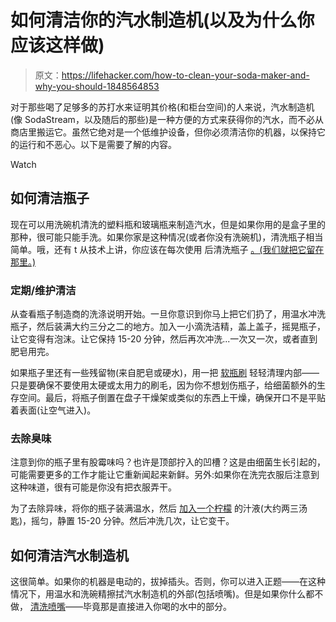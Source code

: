 # 如何清洁你的汽水制造机(以及为什么你应该这样做)

> 原文：<https://lifehacker.com/how-to-clean-your-soda-maker-and-why-you-should-1848564853>

对于那些喝了足够多的苏打水来证明其价格(和柜台空间)的人来说，汽水制造机(像 SodaStream，以及随后的那些)是一种方便的方式来获得你的汽水，而不必从商店里搬运它。虽然它绝对是一个低维护设备，但你必须清洁你的机器，以保持它的运行和不恶心。以下是需要了解的内容。

Watch

## 如何清洁瓶子

现在可以用洗碗机清洗的塑料瓶和玻璃瓶来制造汽水，但是如果你用的是盒子里的那种，很可能只能手洗。如果你家是这种情况(或者你没有洗碗机)，清洗瓶子相当简单。哦，还有 t 从技术上讲，你应该在每次使用 后清洗瓶子 [。(我们就把它留在那里。)](https://www.bobvila.com/articles/how-to-clean-soda-maker/)

### 定期/维护清洁

从查看瓶子制造商的洗涤说明开始。一旦你意识到你马上把它们扔了，用温水[](https://www.bobvila.com/articles/how-to-clean-soda-maker/)冲洗瓶子，然后装满大约三分之二的地方。加入一小滴洗洁精，盖上盖子，摇晃瓶子，让它变得有泡沫。让它保持 15-20 分钟，然后再次冲洗...一次又一次，或者直到肥皂用完。

如果瓶子里还有一些残留物(来自肥皂或硬水)，用一把 [软瓶刷](https://www.bobvila.com/articles/how-to-clean-soda-maker/) 轻轻清理内部——只是要确保不要使用太硬或太用力的刷毛，因为你不想划伤瓶子，给细菌额外的生存空间。最后，将瓶子倒置在盘子干燥架或类似的东西上干燥，确保开口不是平贴着表面(让空气进入)。

### 去除臭味

注意到你的瓶子里有股霉味吗？也许是顶部拧入的凹槽？这是由细菌生长引起的，可能需要更多的工作才能让它重新闻起来新鲜。另外:如果你在洗完衣服后注意到这种味道，很有可能是你没有把衣服弄干。

为了去除异味，将你的瓶子装满温水，然后 [加入一个柠檬](https://sodapopcraft.com/6-common-sodastream-issues-and-how-to-fix-them/#The_SodaStream_Nozzle_is_Clogged_or_the_Bottle_is_Dirty) 的汁液(大约两三汤匙)，摇匀，静置 15-20 分钟。然后冲洗几次，让它变干。

## 如何清洁汽水制造机

这很简单。如果你的机器是电动的，拔掉插头。否则，你可以进入正题——在这种情况下，用温水和洗碗精擦拭汽水制造机的外部(包括喷嘴)。但是如果你什么都不做， [清洗喷嘴](https://sodapopcraft.com/6-common-sodastream-issues-and-how-to-fix-them/#The_SodaStream_Nozzle_is_Clogged_or_the_Bottle_is_Dirty)——毕竟那是直接进入你喝的水中的部分。